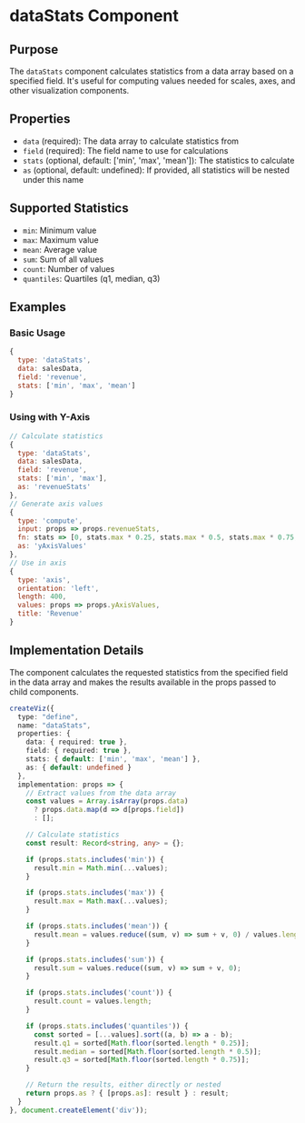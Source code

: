 # dataStats Component

## Purpose
The `dataStats` component calculates statistics from a data array based on a specified field. It's useful for computing values needed for scales, axes, and other visualization components.

## Properties
- `data` (required): The data array to calculate statistics from
- `field` (required): The field name to use for calculations
- `stats` (optional, default: ['min', 'max', 'mean']): The statistics to calculate
- `as` (optional, default: undefined): If provided, all statistics will be nested under this name

## Supported Statistics
- `min`: Minimum value
- `max`: Maximum value
- `mean`: Average value
- `sum`: Sum of all values
- `count`: Number of values
- `quantiles`: Quartiles (q1, median, q3)

## Examples

### Basic Usage
```javascript
{
  type: 'dataStats',
  data: salesData,
  field: 'revenue',
  stats: ['min', 'max', 'mean']
}
```

### Using with Y-Axis
```javascript
// Calculate statistics
{
  type: 'dataStats',
  data: salesData,
  field: 'revenue',
  stats: ['min', 'max'],
  as: 'revenueStats'
},
// Generate axis values
{
  type: 'compute',
  input: props => props.revenueStats,
  fn: stats => [0, stats.max * 0.25, stats.max * 0.5, stats.max * 0.75, stats.max],
  as: 'yAxisValues'
},
// Use in axis
{
  type: 'axis',
  orientation: 'left',
  length: 400,
  values: props => props.yAxisValues,
  title: 'Revenue'
}
```

## Implementation Details
The component calculates the requested statistics from the specified field in the data array and makes the results available in the props passed to child components.

```typescript
createViz({
  type: "define",
  name: "dataStats",
  properties: {
    data: { required: true },
    field: { required: true },
    stats: { default: ['min', 'max', 'mean'] },
    as: { default: undefined }
  },
  implementation: props => {
    // Extract values from the data array
    const values = Array.isArray(props.data)
      ? props.data.map(d => d[props.field])
      : [];

    // Calculate statistics
    const result: Record<string, any> = {};

    if (props.stats.includes('min')) {
      result.min = Math.min(...values);
    }

    if (props.stats.includes('max')) {
      result.max = Math.max(...values);
    }

    if (props.stats.includes('mean')) {
      result.mean = values.reduce((sum, v) => sum + v, 0) / values.length;
    }

    if (props.stats.includes('sum')) {
      result.sum = values.reduce((sum, v) => sum + v, 0);
    }

    if (props.stats.includes('count')) {
      result.count = values.length;
    }

    if (props.stats.includes('quantiles')) {
      const sorted = [...values].sort((a, b) => a - b);
      result.q1 = sorted[Math.floor(sorted.length * 0.25)];
      result.median = sorted[Math.floor(sorted.length * 0.5)];
      result.q3 = sorted[Math.floor(sorted.length * 0.75)];
    }

    // Return the results, either directly or nested
    return props.as ? { [props.as]: result } : result;
  }
}, document.createElement('div'));
```
